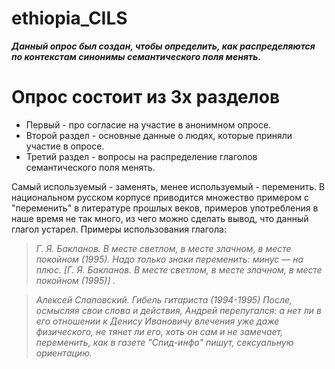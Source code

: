 # ethiopia_CILS
***Данный опрос был создан, чтобы определить, как распределяются по контекстам синонимы семантического поля менять.*** 
# Опрос состоит из 3х разделов #
+ Первый - про согласие на участие в анонимном опросе. 
+ Второй раздел - основные данные о людях, которые приняли участие в опросе. 
+ Третий раздел - вопросы на распределение глаголов семантического поля менять. 

Самый используемый - заменять, менее используемый - переменить. В национальном русском корпусе приводится множество примером с "переменить" в литературе прошлых веков, примеров употребления в наше время не так много, из чего можно сделать вывод, что данный глагол устарел. Примеры использования глагола:  

> *Г. Я. Бакланов. В месте светлом, в месте злачном, в месте покойном (1995). Надо только знаки переменить: минус ― на плюс. [Г. Я. Бакланов. В месте светлом, в месте злачном, в месте покойном (1995)] .* 

> *Алексей Слаповский. Гибель гитариста (1994-1995)   После, осмысляя свои слова и действия, Андрей перепугался: а нет ли в его отношении к Денису Ивановичу влечения уже даже физического, не тянет ли его, хоть он сам и не замечает, переменить, как в газете "Спид-инфо" пишут, сексуальную ориентацию.* 
